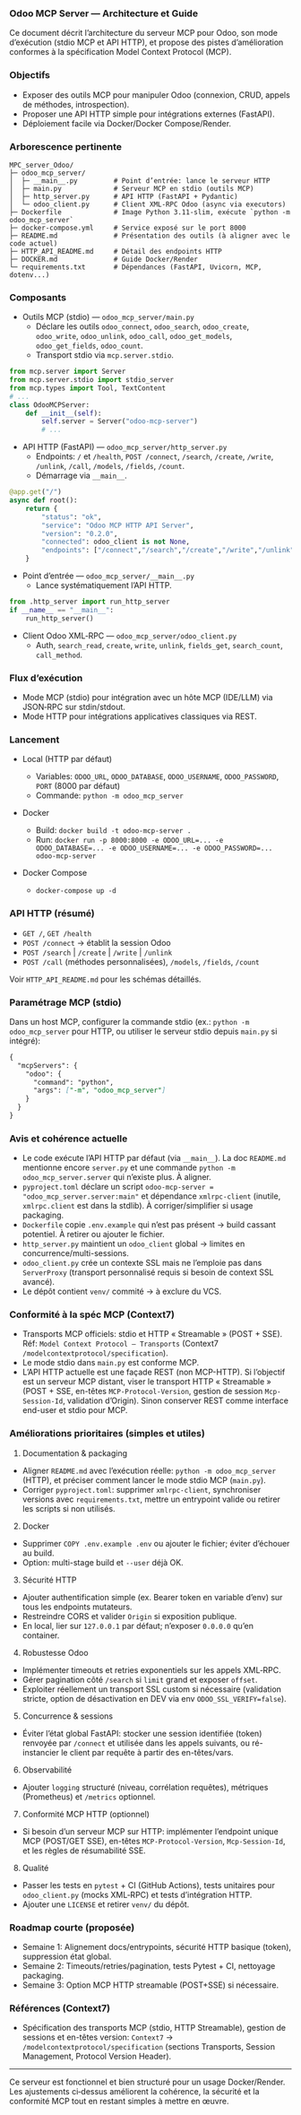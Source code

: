 ### Odoo MCP Server — Architecture et Guide

Ce document décrit l’architecture du serveur MCP pour Odoo, son mode d’exécution (stdio MCP et API HTTP), et propose des pistes d’amélioration conformes à la spécification Model Context Protocol (MCP).

### Objectifs

- Exposer des outils MCP pour manipuler Odoo (connexion, CRUD, appels de méthodes, introspection).
- Proposer une API HTTP simple pour intégrations externes (FastAPI).
- Déploiement facile via Docker/Docker Compose/Render.

### Arborescence pertinente

```
MPC_server_Odoo/
├─ odoo_mcp_server/
│  ├─ __main__.py         # Point d’entrée: lance le serveur HTTP
│  ├─ main.py             # Serveur MCP en stdio (outils MCP)
│  ├─ http_server.py      # API HTTP (FastAPI + Pydantic)
│  └─ odoo_client.py      # Client XML-RPC Odoo (async via executors)
├─ Dockerfile             # Image Python 3.11-slim, exécute `python -m odoo_mcp_server`
├─ docker-compose.yml     # Service exposé sur le port 8000
├─ README.md              # Présentation des outils (à aligner avec le code actuel)
├─ HTTP_API_README.md     # Détail des endpoints HTTP
├─ DOCKER.md              # Guide Docker/Render
└─ requirements.txt       # Dépendances (FastAPI, Uvicorn, MCP, dotenv...)
```

### Composants

- Outils MCP (stdio) — `odoo_mcp_server/main.py`
  - Déclare les outils `odoo_connect`, `odoo_search`, `odoo_create`, `odoo_write`, `odoo_unlink`, `odoo_call`, `odoo_get_models`, `odoo_get_fields`, `odoo_count`.
  - Transport stdio via `mcp.server.stdio`.

```1:22:/Users/lucasbometon/Documents/code/gradio/MCP_Odoo/MPC_server_Odoo/odoo_mcp_server/main.py
from mcp.server import Server
from mcp.server.stdio import stdio_server
from mcp.types import Tool, TextContent
# ...
class OdooMCPServer:
    def __init__(self):
        self.server = Server("odoo-mcp-server")
        # ...
```

- API HTTP (FastAPI) — `odoo_mcp_server/http_server.py`
  - Endpoints: `/` et `/health`, `POST /connect`, `/search`, `/create`, `/write`, `/unlink`, `/call`, `/models`, `/fields`, `/count`.
  - Démarrage via `__main__`.

```77:97:/Users/lucasbometon/Documents/code/gradio/MCP_Odoo/MPC_server_Odoo/odoo_mcp_server/http_server.py
@app.get("/")
async def root():
    return {
        "status": "ok",
        "service": "Odoo MCP HTTP API Server",
        "version": "0.2.0",
        "connected": odoo_client is not None,
        "endpoints": ["/connect","/search","/create","/write","/unlink","/call","/models","/fields","/count"]
    }
```

- Point d’entrée — `odoo_mcp_server/__main__.py`
  - Lance systématiquement l’API HTTP.

```5:9:/Users/lucasbometon/Documents/code/gradio/MCP_Odoo/MPC_server_Odoo/odoo_mcp_server/__main__.py
from .http_server import run_http_server
if __name__ == "__main__":
    run_http_server()
```

- Client Odoo XML‑RPC — `odoo_mcp_server/odoo_client.py`
  - Auth, `search_read`, `create`, `write`, `unlink`, `fields_get`, `search_count`, `call_method`.

### Flux d’exécution

- Mode MCP (stdio) pour intégration avec un hôte MCP (IDE/LLM) via JSON‑RPC sur stdin/stdout.
- Mode HTTP pour intégrations applicatives classiques via REST.

### Lancement

- Local (HTTP par défaut)
  - Variables: `ODOO_URL`, `ODOO_DATABASE`, `ODOO_USERNAME`, `ODOO_PASSWORD`, `PORT` (8000 par défaut)
  - Commande: `python -m odoo_mcp_server`

- Docker
  - Build: `docker build -t odoo-mcp-server .`
  - Run: `docker run -p 8000:8000 -e ODOO_URL=... -e ODOO_DATABASE=... -e ODOO_USERNAME=... -e ODOO_PASSWORD=... odoo-mcp-server`

- Docker Compose
  - `docker-compose up -d`

### API HTTP (résumé)

- `GET /`, `GET /health`
- `POST /connect` → établit la session Odoo
- `POST /search` | `/create` | `/write` | `/unlink`
- `POST /call` (méthodes personnalisées), `/models`, `/fields`, `/count`

Voir `HTTP_API_README.md` pour les schémas détaillés.

### Paramétrage MCP (stdio)

Dans un host MCP, configurer la commande stdio (ex.: `python -m odoo_mcp_server` pour HTTP, ou utiliser le serveur stdio depuis `main.py` si intégré):

```169:184:/Users/lucasbometon/Documents/code/gradio/MCP_Odoo/MPC_server_Odoo/README.md
{
  "mcpServers": {
    "odoo": {
      "command": "python",
      "args": ["-m", "odoo_mcp_server"]
    }
  }
}
```

### Avis et cohérence actuelle

- Le code exécute l’API HTTP par défaut (via `__main__`). La doc `README.md` mentionne encore `server.py` et une commande `python -m odoo_mcp_server.server` qui n’existe plus. À aligner.
- `pyproject.toml` déclare un script `odoo-mcp-server = "odoo_mcp_server.server:main"` et dépendance `xmlrpc-client` (inutile, `xmlrpc.client` est dans la stdlib). À corriger/simplifier si usage packaging.
- `Dockerfile` copie `.env.example` qui n’est pas présent → build cassant potentiel. À retirer ou ajouter le fichier.
- `http_server.py` maintient un `odoo_client` global → limites en concurrence/multi-sessions.
- `odoo_client.py` crée un contexte SSL mais ne l’emploie pas dans `ServerProxy` (transport personnalisé requis si besoin de context SSL avancé).
- Le dépôt contient `venv/` commité → à exclure du VCS.

### Conformité à la spéc MCP (Context7)

- Transports MCP officiels: stdio et HTTP « Streamable » (POST + SSE). Réf: `Model Context Protocol – Transports` (Context7 `/modelcontextprotocol/specification`).
- Le mode stdio dans `main.py` est conforme MCP.
- L’API HTTP actuelle est une façade REST (non MCP-HTTP). Si l’objectif est un serveur MCP distant, viser le transport HTTP « Streamable » (POST + SSE, en-têtes `MCP-Protocol-Version`, gestion de session `Mcp-Session-Id`, validation d’Origin). Sinon conserver REST comme interface end-user et stdio pour MCP.

### Améliorations prioritaires (simples et utiles)

1) Documentation & packaging
- Aligner `README.md` avec l’exécution réelle: `python -m odoo_mcp_server` (HTTP), et préciser comment lancer le mode stdio MCP (`main.py`).
- Corriger `pyproject.toml`: supprimer `xmlrpc-client`, synchroniser versions avec `requirements.txt`, mettre un entrypoint valide ou retirer les scripts si non utilisés.

2) Docker
- Supprimer `COPY .env.example .env` ou ajouter le fichier; éviter d’échouer au build.
- Option: multi-stage build et `--user` déjà OK.

3) Sécurité HTTP
- Ajouter authentification simple (ex. Bearer token en variable d’env) sur tous les endpoints mutateurs.
- Restreindre CORS et valider `Origin` si exposition publique.
- En local, lier sur `127.0.0.1` par défaut; n’exposer `0.0.0.0` qu’en container.

4) Robustesse Odoo
- Implémenter timeouts et retries exponentiels sur les appels XML‑RPC.
- Gérer pagination côté `/search` si `limit` grand et exposer `offset`.
- Exploiter réellement un transport SSL custom si nécessaire (validation stricte, option de désactivation en DEV via env `ODOO_SSL_VERIFY=false`).

5) Concurrence & sessions
- Éviter l’état global FastAPI: stocker une session identifiée (token) renvoyée par `/connect` et utilisée dans les appels suivants, ou ré-instancier le client par requête à partir des en-têtes/vars.

6) Observabilité
- Ajouter `logging` structuré (niveau, corrélation requêtes), métriques (Prometheus) et `/metrics` optionnel.

7) Conformité MCP HTTP (optionnel)
- Si besoin d’un serveur MCP sur HTTP: implémenter l’endpoint unique MCP (POST/GET SSE), en-têtes `MCP-Protocol-Version`, `Mcp-Session-Id`, et les règles de résumabilité SSE.

8) Qualité
- Passer les tests en `pytest` + CI (GitHub Actions), tests unitaires pour `odoo_client.py` (mocks XML‑RPC) et tests d’intégration HTTP.
- Ajouter une `LICENSE` et retirer `venv/` du dépôt.

### Roadmap courte (proposée)

- Semaine 1: Alignement docs/entrypoints, sécurité HTTP basique (token), suppression état global.
- Semaine 2: Timeouts/retries/pagination, tests Pytest + CI, nettoyage packaging.
- Semaine 3: Option MCP HTTP streamable (POST+SSE) si nécessaire.

### Références (Context7)

- Spécification des transports MCP (stdio, HTTP Streamable), gestion de sessions et en-têtes version: `Context7` → `/modelcontextprotocol/specification` (sections Transports, Session Management, Protocol Version Header).

---

Ce serveur est fonctionnel et bien structuré pour un usage Docker/Render. Les ajustements ci‑dessus améliorent la cohérence, la sécurité et la conformité MCP tout en restant simples à mettre en œuvre.


